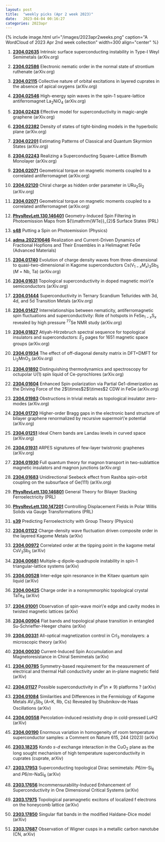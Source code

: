 ```yaml
---
layout: post
title:  "weekly picks (Apr 2 week 2023)"
date:   2023-04-04 00:16:27
categories: 2023apr
---
```



{% include image.html url="/images/2023apr2weeks.png" caption="A WordCloud of 2023 Apr 2nd week collection" width=300 align="center" %}




1. **[2304.02635](http://arxiv.org/abs/2304.02635)** Intrinsic surface superconducting instability in Type-I Weyl Semimetals (arXiv.org)

1. **[2304.02586](http://arxiv.org/abs/2304.02586)** Electronic nematic order in the normal state of strontium ruthenate (arXiv.org)

1. **[2304.02115](http://arxiv.org/abs/2304.02115)** Collective nature of orbital excitations in layered cuprates in the absence of apical oxygens (arXiv.org)

1. **[2304.02546](http://arxiv.org/abs/2304.02546)** High-energy spin waves in the spin-1 square-lattice antiferromagnet La$_2$NiO$_4$ (arXiv.org)

1. **[2304.02428](http://arxiv.org/abs/2304.02428)** Effective model for superconductivity in magic-angle graphene (arXiv.org)

1. **[2304.02382](http://arxiv.org/abs/2304.02382)** Density of states of tight-binding models in the hyperbolic plane (arXiv.org)

1. **[2304.02201](http://arxiv.org/abs/2304.02201)** Estimating Patterns of Classical and Quantum Skyrmion States (arXiv.org)


1. **[2304.02243](https://arxiv.org/abs/2304.02243)** Realizing a Superconducting Square-Lattice Bismuth Monolayer (arXiv.org)


1. **[2304.02071](http://arxiv.org/abs/2304.02071)** Geometrical torque on magnetic moments coupled to a correlated antiferromagnet (arXiv.org)

1. **[2304.02120](http://arxiv.org/abs/2304.02120)** Chiral charge as hidden order parameter in URu$_2$Si$_2$ (arXiv.org)

1. **[2304.02071](http://arxiv.org/abs/2304.02071)** Geometrical torque on magnetic moments coupled to a correlated antiferromagnet (arXiv.org)

1. **[PhysRevLett.130.146401](https://link.aps.org/doi/10.1103/PhysRevLett.130.146401)** Geometry-Induced Spin Filtering in Photoemission Maps from ${\\mathrm{WTe}}_{2}$ Surface States (PRL)

1. **[s48](https://physics.aps.org/articles/v16/s48)** Putting a Spin on Photoemission (Physics)





1. **[adma.202210646](https://onlinelibrary.wiley.com/doi/abs/10.1002/adma.202210646)** Realization and Current-Driven Dynamics of Fractional Hopfions and Their Ensembles in a Helimagnet FeGe (Advanced Materials)




1. **[2304.01740](http://arxiv.org/abs/2304.01740)** Evolution of charge density waves from three-dimensional to quasi-two-dimensional in Kagome superconductors Cs(V$_{1-x}M_{x}$)$_3$Sb$_5$ ($M$ = Nb, Ta) (arXiv.org)

1. **[2304.01631](http://arxiv.org/abs/2304.01631)** Topological superconductivity in doped magnetic moir\\'e semiconductors (arXiv.org)

1. **[2304.01444](http://arxiv.org/abs/2304.01444)** Superconductivity in Ternary Scandium Tellurides with 3d, 4d, and 5d Transition Metals (arXiv.org)

1. **[2304.01427](http://arxiv.org/abs/2304.01427)** Interrelationships between nematicity, antiferromagnetic spin fluctuations and superconductivity: Role of hotspots in FeSe$_{1-x}$S$_{x}$ revealed by high pressure $^{77}$Se NMR study (arXiv.org)

1. **[2304.01827](http://arxiv.org/abs/2304.01827)** Atiyah-Hirzebruch spectral sequence for topological insulators and superconductors: $E_2$ pages for 1651 magnetic space groups (arXiv.org)

1. **[2304.01934](http://arxiv.org/abs/2304.01934)** The effect of off-diagonal density matrix in DFT+DMFT for Li$_2$MnO$_3$ (arXiv.org)

1. **[2304.01892](http://arxiv.org/abs/2304.01892)** Distinguishing thermodynamics and spectroscopy for octupolar U(1) spin liquid of Ce-pyrochlores (arXiv.org)

1. **[2304.01604](http://arxiv.org/abs/2304.01604)** Enhanced Spin-polarization via Partial Ge1-dimerization as the Driving Force of the 2$\\times$2$\\times$2 CDW in FeGe (arXiv.org)

1. **[2304.01983](http://arxiv.org/abs/2304.01983)** Obstructions in trivial metals as topological insulator zero-modes (arXiv.org)

1. **[2304.01720](http://arxiv.org/abs/2304.01720)** Higher-order Bragg gaps in the electronic band structure of bilayer graphene renormalized by recursive supermoir\\'e potential (arXiv.org)

1. **[2304.01251](http://arxiv.org/abs/2304.01251)** Ideal Chern bands are Landau levels in curved space (arXiv.org)

1. **[2304.01931](http://arxiv.org/abs/2304.01931)** ARPES signatures of few-layer twistronic graphenes (arXiv.org)

1. **[2304.01930](http://arxiv.org/abs/2304.01930)** Full quantum theory for magnon transport in two-sublattice magnetic insulators and magnon junctions (arXiv.org)

1. **[2304.01683](http://arxiv.org/abs/2304.01683)** Unidirectional Seebeck effect from Rashba spin-orbit coupling on the subsurface of Ge(111) (arXiv.org)

1. **[PhysRevLett.130.146801](https://link.aps.org/doi/10.1103/PhysRevLett.130.146801)** General Theory for Bilayer Stacking Ferroelectricity (PRL)

1. **[PhysRevLett.130.147201](https://link.aps.org/doi/10.1103/PhysRevLett.130.147201)** Controlling Displacement Fields in Polar Willis Solids via Gauge Transformations (PRL)

1. **[s39](https://physics.aps.org/articles/v16/s39)** Predicting Ferroelectricity with Group Theory (Physics)








1. **[2304.01122](http://arxiv.org/abs/2304.01122)** Charge-density wave fluctuation driven composite order in the layered Kagome Metals (arXiv)

1. **[2304.00972](http://arxiv.org/abs/2304.00972)** Correlated order at the tipping point in the kagome metal CsV$_3$Sb$_5$ (arXiv)

1. **[2304.00681](http://arxiv.org/abs/2304.00681)** Multiple-$q$ dipole-quadrupole instability in spin-1 triangular-lattice systems (arXiv)

1. **[2304.00528](http://arxiv.org/abs/2304.00528)** Inter-edge spin resonance in the Kitaev quantum spin liquid (arXiv)

1. **[2304.00425](http://arxiv.org/abs/2304.00425)** Charge order in a nonsymmorphic topological crystal TaTe$_4$ (arXiv)

1. **[2304.01001](http://arxiv.org/abs/2304.01001)** Observation of spin-wave moir\\'e edge and cavity modes in twisted magnetic lattices (arXiv)

1. **[2304.00904](http://arxiv.org/abs/2304.00904)** Flat bands and topological phase transition in entangled Su-Schrieffer-Heeger chains (arXiv)

1. **[2304.00331](http://arxiv.org/abs/2304.00331)** All-optical magnetization control in CrI$_3$ monolayers: a microscopic theory (arXiv)

1. **[2304.00030](http://arxiv.org/abs/2304.00030)** Current-Induced Spin Accumulation and Magnetoresistance in Chiral Semimetals (arXiv)

1. **[2304.00785](http://arxiv.org/abs/2304.00785)** Symmetry-based requirement for the measurement of electrical and thermal Hall conductivity under an in-plane magnetic field (arXiv)


1. **[2304.01127](https://arxiv.org/abs/2304.01127)** Possible superconductivity in $d^{n} (n\neq 9)$ platforms ? (arXiv)



1. **[2304.01084](https://arxiv.org/abs/2304.01084)** Similarities and Differences in the Fermiology of Kagome Metals AV$_{3}$Sb$_{5}$ (A=K, Rb, Cs) Revealed by Shubnikov-de Haas Oscillations (arXiv)






1. **[2304.00558](https://arxiv.org/abs/2304.00558)** Percolation-induced resistivity drop in cold-pressed LuH2 (arXiv)




1. **[2304.00190](https://arxiv.org/abs/2304.00190)** Enormous variation in homogeneity of room temperature superconductor samples: a Comment on Nature 615, 244 (2023) (arXiv)




1. **[2303.18235](http://arxiv.org/abs/2303.18235)** Kondo $s$-$d$ exchange interaction in the CuO$_2$ plane as the long sought mechanism of high temperature superconductivity in cuprates (cuprate, arXiv)

1. **[2303.17953](http://arxiv.org/abs/2303.17953)** Superconducting topological Dirac semimetals: $P6/m$-Si$_6$ and $P6/m$-NaSi$_6$ (arXiv)

1. **[2303.17656](http://arxiv.org/abs/2303.17656)** Incommensurability-Induced Enhancement of Superconductivity in One Dimensional Critical Systems (arXiv)

1. **[2303.17975](http://arxiv.org/abs/2303.17975)** Topological paramagnetic excitons of localized f electrons on the honeycomb lattice (arXiv)

1. **[2303.17850](http://arxiv.org/abs/2303.17850)** Singular flat bands in the modified Haldane-Dice model (arXiv)

1. **[2303.17687](http://arxiv.org/abs/2303.17687)** Observation of Wigner cusps in a metallic carbon nanotube (CN, arXiv)



